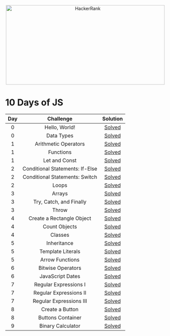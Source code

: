 <p align="center">
<img src="https://miro.medium.com/max/672/1*gHLlvTIan-EBAOaypVVcgA.png" alt="HackerRank" width=500 height=250>
</p>

# 10 Days of JS

| Day |                              Challenge                              |     Solution  |                           
|:-:|:------------------------:|:-------:|
|  0  | Hello, World! | [Solved](https://github.com/lucasrmagalhaes/solutions-HackerRank/blob/main/10%20Days%20of%20JS/Day%200/Hello%2C%20World/solution.js) |
|  0  | Data Types | [Solved](https://github.com/lucasrmagalhaes/solutions-HackerRank/blob/main/10%20Days%20of%20JS/Day%200/Data%20Types/solution.js) |
|  1  | Arithmetic Operators | [Solved](https://github.com/lucasrmagalhaes/solutions-HackerRank/blob/main/10%20Days%20of%20JS/Day%201/Arithmetic%20Operators/solution.js) |
|  1  | Functions | [Solved](https://github.com/lucasrmagalhaes/solutions-HackerRank/blob/main/10%20Days%20of%20JS/Day%201/Functions%20Challenge/solution.js) |
|  1  | Let and Const | [Solved](https://github.com/lucasrmagalhaes/solutions-HackerRank/blob/main/10%20Days%20of%20JS/Day%201/Let%20and%20Const/solution.js) |
|  2  | Conditional Statements: If-Else | [Solved]() |
|  2  | Conditional Statements: Switch | [Solved]() |
|  2  | Loops | [Solved]() |
|  3  | Arrays | [Solved]() |
|  3  | Try, Catch, and Finally | [Solved]() |
|  3  | Throw | [Solved]() |
|  4  | Create a Rectangle Object | [Solved]() |
|  4  | Count Objects | [Solved]() |
|  4  | Classes | [Solved]() |
|  5  | Inheritance | [Solved]() |
|  5  | Template Literals | [Solved]() |
|  5  | Arrow Functions | [Solved]() |
|  6  | Bitwise Operators | [Solved]() |
|  6  | JavaScript Dates | [Solved]() |
|  7  | Regular Expressions I | [Solved]() |
|  7  | Regular Expressions II | [Solved]() |
|  7  | Regular Expressions III | [Solved]() |
|  8  | Create a Button | [Solved]() |
|  8  | Buttons Container | [Solved]() |
|  9  | Binary Calculator | [Solved]() |
